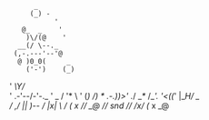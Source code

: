 <!--Art by Shanaka Dias-->
          _
         (_) -
               '
       @_  _    '
        )\/(@    '
      __(/ \--._
     (,-.---'--'@
      @ )0_0(     _
        ('-')    (_)
   '    _\Y/_      
   ' .-'-\-/-'-._  '
   _ /    '*     \ '
  (_)  /)  *    .-.))>'
    ._/  \__*_ /\__'.
'<((_'    |__H/  \__\
          /   ,_/ |_|
          )-- /   |x|
          \ _/    (_ x
          /_/       \_\@
         /_/
snd     /_/
       /x/
      (_ x
        \_\@
